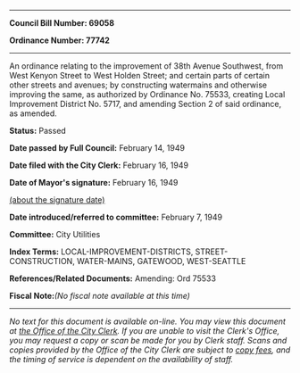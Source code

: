 

********

**Council Bill Number: 69058**
   
**Ordinance Number: 77742**
********

 An ordinance relating to the improvement of 38th Avenue Southwest, from West Kenyon Street to West Holden Street; and certain parts of certain other streets and avenues; by constructing watermains and otherwise improving the same, as authorized by Ordinance No. 75533, creating Local Improvement District No. 5717, and amending Section 2 of said ordinance, as amended.

**Status:** Passed
   
**Date passed by Full Council:** February 14, 1949
   
**Date filed with the City Clerk:** February 16, 1949
   
**Date of Mayor's signature:** February 16, 1949
   
[(about the signature date)](/~public/approvaldate.htm)
   
   
   
**Date introduced/referred to committee:** February 7, 1949
   
**Committee:** City Utilities
   
   
**Index Terms:** LOCAL-IMPROVEMENT-DISTRICTS, STREET-CONSTRUCTION, WATER-MAINS, GATEWOOD, WEST-SEATTLE

**References/Related Documents:** Amending: Ord 75533

**Fiscal Note:**_(No fiscal note available at this time)_
********

_No text for this document is available on-line. You may view this document at [the Office of the City Clerk](http://www.seattle.gov/leg/clerk/contactUs.htm). If you are unable to visit the Clerk's Office, you may request a copy or scan be made for you by Clerk staff. Scans and copies provided by the Office of the City Clerk are subject to [copy fees](http://clerk.seattle.gov/~public/clerkfees.htm), and the timing of service is dependent on the availability of staff._


